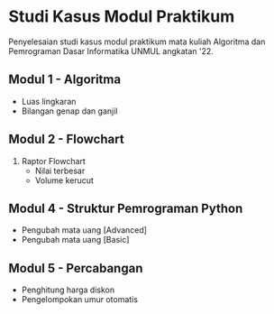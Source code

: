 # Studi Kasus Modul Praktikum
Penyelesaian studi kasus modul praktikum mata kuliah Algoritma dan Pemrograman Dasar Informatika UNMUL angkatan '22.

## Modul 1 - Algoritma
- Luas lingkaran
- Bilangan genap dan ganjil

## Modul 2 - Flowchart
1. Raptor Flowchart
    - Nilai terbesar
    - Volume kerucut

## Modul 4 - Struktur Pemrograman Python
- Pengubah mata uang \[Advanced\]
- Pengubah mata uang \[Basic\]

## Modul 5 - Percabangan
- Penghitung harga diskon
- Pengelompokan umur otomatis
